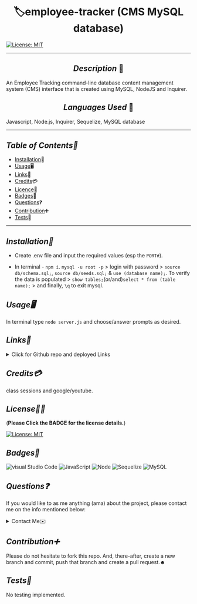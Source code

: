 # <div align="center"> 🏷️**employee-tracker (CMS MySQL database)** </div>

[![License: MIT](https://img.shields.io/badge/License-MIT-yellow.svg)](https://choosealicense.com/licenses/mit/)

---

## <div align="center"> _Description_ 📝</div>

An Employee Tracking command-line database content management system (CMS) interface that is created using MySQL, NodeJS and Inquirer.

## <div align="center"> _Languages Used_ 💬</div>

Javascript, Node.js, Inquirer, Sequelize, MySQL database

---

## _Table of Contents📖_

- [Installation](#Installation)💾
- [Usage](#Usage)🖥
- [Links](#Links)📎
- [Credits](#Credits)💳
- [Licence](#License)🪪
- [Badges](#Badges)🦡
- [Questions](#Questions)❓
- [Contribution](#Contribution)➕
- [Tests](#Tests)🧪

---

## _Installation💾_

- Create .env file and input the required values (esp the `PORT#`).

- In terminal - `npm i`. `mysql -u root -p` > login with password > `source db/schema.sql;`, `source db/seeds.sql;` & `use (database name);`. To verify the data is populated > `show tables;`(or/and)`select * from (table name);` > and finally, `\q` to exit mysql.

## _Usage🖥_

In terminal type `node server.js` and choose/answer prompts as desired.

## _Links📎_

<details>

<summary>Click for Github repo and deployed Links</summary>

- <https://github.com/A-N26/Employee-tracker-SQL.git>

- <No deployed link available for this one.>

</details>

## _Credits💳_

class sessions and google/youtube.

## _License🪪🦡_

(**Please Click the BADGE for the license details.**)

[![License: MIT](https://img.shields.io/badge/License-MIT-yellow.svg)](https://choosealicense.com/licenses/mit/)

## _Badges🦡_

![visual Studio Code](https://img.shields.io/badge/Visual_Studio_Code-0078D4?style=for-the-badge&logo=visual%20studio%20code&logoColor=white) ![JavaScript](https://img.shields.io/badge/JavaScript-323330?style=for-the-badge&logo=javascript&logoColor=F7DF1E) ![Node](https://img.shields.io/badge/Node.js-43853D?style=for-the-badge&logo=node.js&logoColor=white) ![Sequelize](https://img.shields.io/badge/Sequelize-52B0E7?style=for-the-badge&logo=Sequelize&logoColor=white) ![MySQL](https://img.shields.io/badge/mysql-%2300f.svg?style=for-the-badge&logo=mysql&logoColor=white)

## _Questions❓_

If you would like to as me anything (ama) about the project, please contact me on the info mentioned below:

<details>

<summary>Contact Me✉️</summary>

- My GitHub Profile - [A-N26](https://github.com/A-N26)

- e-mail - [📧](A-N26@github.com)

</details>

## _Contribution➕_

Please do not hesitate to fork this repo. And, there-after, create a new branch and commit, push that branch and create a pull request.☻

## _Tests🧪_

No testing implemented.
